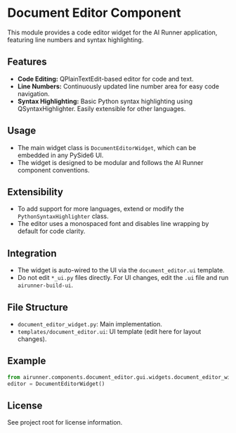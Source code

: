 # Document Editor Component

This module provides a code editor widget for the AI Runner application, featuring line numbers and syntax highlighting.

## Features
- **Code Editing:** QPlainTextEdit-based editor for code and text.
- **Line Numbers:** Continuously updated line number area for easy code navigation.
- **Syntax Highlighting:** Basic Python syntax highlighting using QSyntaxHighlighter. Easily extensible for other languages.

## Usage
- The main widget class is `DocumentEditorWidget`, which can be embedded in any PySide6 UI.
- The widget is designed to be modular and follows the AI Runner component conventions.

## Extensibility
- To add support for more languages, extend or modify the `PythonSyntaxHighlighter` class.
- The editor uses a monospaced font and disables line wrapping by default for code clarity.

## Integration
- The widget is auto-wired to the UI via the `document_editor.ui` template.
- Do not edit `*_ui.py` files directly. For UI changes, edit the `.ui` file and run `airunner-build-ui`.

## File Structure
- `document_editor_widget.py`: Main implementation.
- `templates/document_editor.ui`: UI template (edit here for layout changes).

## Example
```python
from airunner.components.document_editor.gui.widgets.document_editor_widget import DocumentEditorWidget
editor = DocumentEditorWidget()
```

## License
See project root for license information.
